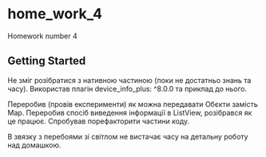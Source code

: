 # home_work_4

Homework number 4

## Getting Started

Не зміг розібратися з нативною частиною (поки не достатньо знань та часу).
Використав плагін device_info_plus: ^8.0.0 та приклад до нього.

Переробив (провів експерименти) як можна передавати Обєкти замість Мар.
Переробив спосіб виведення інформації в ListView, розібрався як це працює.
Спробував порефакторити частини коду.

В звязку з перебоями зі світлом не вистачає часу на детальну роботу над домашкою.

